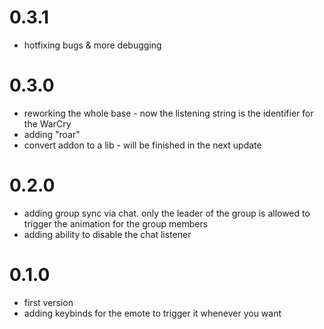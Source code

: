 # 0.3.1
 - hotfixing bugs & more debugging

# 0.3.0
 - reworking the whole base - now the listening string is the identifier for the WarCry
 - adding "roar"
 - convert addon to a lib - will be finished in the next update

# 0.2.0
 - adding group sync via chat. only the leader of the group is allowed to trigger the animation for the group members
 - adding ability to disable the chat listener

# 0.1.0
 - first version
 - adding keybinds for the emote to trigger it whenever you want